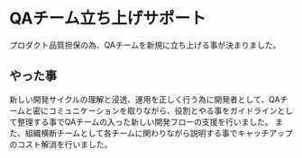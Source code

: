# QAチーム立ち上げサポート
プロダクト品質担保の為、QAチームを新規に立ち上げる事が決まりました。

## やった事
新しい開発サイクルの理解と浸透、運用を正しく行う為に開発者として、QAチームと密にコミュニケーションを取りながら、役割とやる事をガイドラインとして整理する事でQAチームの入った新しい開発フローの支援を行いました。
また、組織横断チームとして各チームに関わりながら説明する事でキャッチアップのコスト解消を行いました。